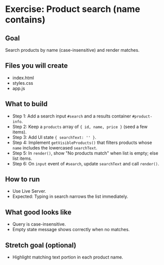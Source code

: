# Exercise: Product search (name contains)

## Goal

Search products by name (case-insensitive) and render matches.

## Files you will create

- index.html
- styles.css
- app.js

## What to build

- Step 1: Add a search input `#search` and a results container `#product-info`.
- Step 2: Keep a `products` array of `{ id, name, price }` (seed a few items).
- Step 3: Add UI state `{ searchText: '' }`.
- Step 4: Implement `getVisibleProducts()` that filters products whose `name` includes the lowercased `searchText`.
- Step 5: In `render()`, show "No products match" when list is empty; else list items.
- Step 6: On `input` event of `#search`, update `searchText` and call `render()`.

## How to run

- Use Live Server.
- Expected: Typing in search narrows the list immediately.

## What good looks like

- Query is case-insensitive.
- Empty state message shows correctly when no matches.

## Stretch goal (optional)

- Highlight matching text portion in each product name.
